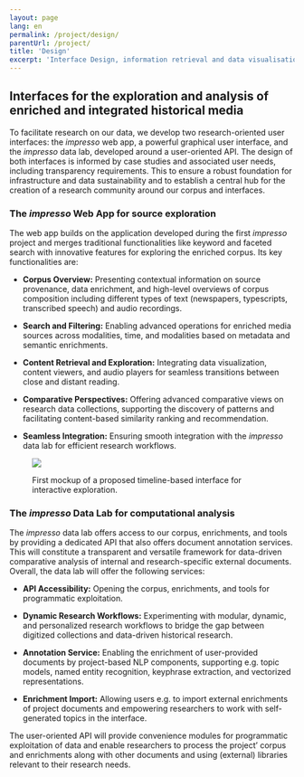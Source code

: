```yaml
---
layout: page
lang: en
permalink: /project/design/
parentUrl: /project/
title: 'Design'
excerpt: 'Interface Design, information retrieval and data visualisation.'
---
```



## Interfaces for the exploration and analysis of enriched and integrated historical media

To facilitate research on our data, we develop two research-oriented user interfaces: the *impresso* web app, a powerful graphical user interface, and the *impresso* data lab, developed around a user-oriented API. The design of both interfaces is informed by case studies and associated user needs, including transparency requirements. This to ensure a robust foundation for infrastructure and data sustainability and to establish a central hub for the creation of a research community around our corpus and interfaces.

### The *impresso* Web App for source exploration

The web app builds on the application developed during the first *impresso* project and merges traditional functionalities like keyword and faceted search with innovative features for exploring the enriched corpus. Its key functionalities are:

- **Corpus Overview:** Presenting contextual information on source provenance, data enrichment, and high-level overviews of corpus composition including different types of text (newspapers, typescripts, transcribed speech) and audio recordings.

- **Search and Filtering:** Enabling advanced operations for enriched media sources across modalities, time, and modalities based on metadata and semantic enrichments.

- **Content Retrieval and Exploration:** Integrating data visualization, content viewers, and audio players for seamless transitions between close and distant reading.

- **Comparative Perspectives:** Offering advanced comparative views on research data collections, supporting the discovery of patterns and facilitating content-based similarity ranking and recommendation.

- **Seamless Integration:** Ensuring smooth integration with the *impresso* data lab for efficient research workflows.

<figure class='respect-margin'>
      <img class='cover' src='{{ site.url }}/assets/images/doppio-timeline.png'>
      <figcaption class="wrapper">
          <p>First mockup of a proposed timeline-based interface for interactive exploration.</p>
      </figcaption>
    </figure>

### The *impresso* Data Lab for computational analysis

The *impresso* data lab offers access to our corpus, enrichments, and tools by providing a dedicated API that also offers document annotation services. This will constitute a transparent and versatile framework for data-driven comparative analysis of internal and research-specific external documents. Overall, the data lab will offer the following services:

- **API Accessibility:** Opening the corpus, enrichments, and tools for programmatic exploitation.

- **Dynamic Research Workflows:** Experimenting with modular, dynamic, and personalized research workflows to bridge the gap between digitized collections and data-driven historical research.

- **Annotation Service:** Enabling the enrichment of user-provided documents by project-based NLP components, supporting e.g. topic models, named entity recognition, keyphrase extraction, and vectorized representations.

- **Enrichment Import:** Allowing users e.g. to import external enrichments of project documents and empowering researchers to work with self-generated topics in the interface.

The user-oriented API will provide convenience modules for programmatic exploitation of data and enable researchers to process the project’ corpus and enrichments along with other documents and using (external) libraries relevant to their research needs.

